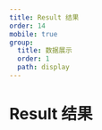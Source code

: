 ```yaml
---
title: Result 结果
order: 14
mobile: true
group:
  title: 数据展示
  order: 1
  path: display
---
```


# Result 结果

<code src="../demo/Result.tsx"></code>
<API src="../src/Result.tsx"></API>

